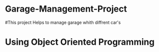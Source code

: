 # Garage-Management-Project

#This project Helps to manage garage whith diffrent car's 
# Using Object Oriented Programming
